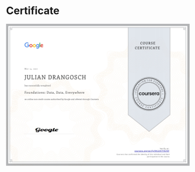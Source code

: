 # Certificate
![Certificate](https://github.com/jdrangosch/google-data-analytics/blob/main/Foundations_Data_Everywhere/Coursera%209H22H7TKLYEF.jpg?raw=true)
